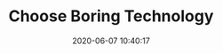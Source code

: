 ---
date: 2020-06-07 10:40:17
link:
  source: pocket
  source_url: https://getpocket.com
  text: Choose Boring Technology
  url: https://mcfunley.com/choose-boring-technology
source: pocket
syndicated:
- type: pocket
  url: https://mcfunley.com/choose-boring-technology
- type: mastodon
  url: https://mastodon.technology/users/roytang/statuses/104302314051622252
- type: twitter
  url: https://twitter.com/roytang/statuses/1269582412415037440/
title: Choose Boring Technology
---